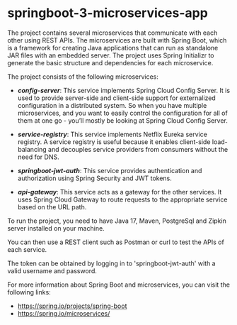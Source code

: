 # springboot-3-microservices-app
 The project contains several microservices that communicate with each other using REST APIs. The microservices are built with Spring Boot, which is a framework for creating Java applications that can run as standalone JAR files with an embedded server. The project uses Spring Initializr to generate the basic structure and dependencies for each microservice.

The project consists of the following microservices:

- ***config-server***: This service implements Spring Cloud Config Server. It is used to provide server-side and client-side support for externalized configuration in a distributed system. So when you have multiple microservices, and you want to easily control the configuration for all of them at one go - you’ll mostly be looking at Spring Cloud Config Server.

- ***service-registry***: This service implements Netflix Eureka service registry. A service registry is useful because it enables client-side load-balancing and decouples service providers from consumers without the need for DNS.

- ***springboot-jwt-auth***: This service provides authentication and authorization using Spring Security and JWT tokens.

- ***api-gateway***: This service acts as a gateway for the other services. It uses Spring Cloud Gateway to route requests to the appropriate service based on the URL path.



To run the project, you need to have Java 17, Maven, PostgreSql and Zipkin server installed on your machine.

You can then use a REST client such as Postman or curl to test the APIs of each service.

The token can be obtained by logging in to 'springboot-jwt-auth' with a valid username and password.

For more information about Spring Boot and microservices, you can visit the following links:

- https://spring.io/projects/spring-boot
- https://spring.io/microservices/
